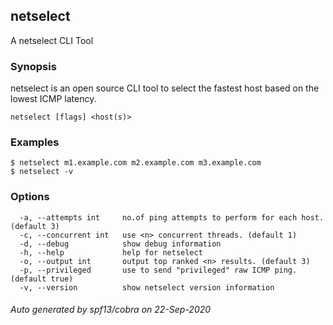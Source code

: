 ## netselect

A netselect CLI Tool

### Synopsis

netselect is an open source CLI tool to select the fastest host based on the lowest ICMP latency.

```
netselect [flags] <host(s)>
```

### Examples

```
$ netselect m1.example.com m2.example.com m3.example.com
$ netselect -v

```

### Options

```
  -a, --attempts int     no.of ping attempts to perform for each host. (default 3)
  -c, --concurrent int   use <n> concurrent threads. (default 1)
  -d, --debug            show debug information
  -h, --help             help for netselect
  -o, --output int       output top ranked <n> results. (default 3)
  -p, --privileged       use to send "privileged" raw ICMP ping. (default true)
  -v, --version          show netselect version information
```

###### Auto generated by spf13/cobra on 22-Sep-2020
